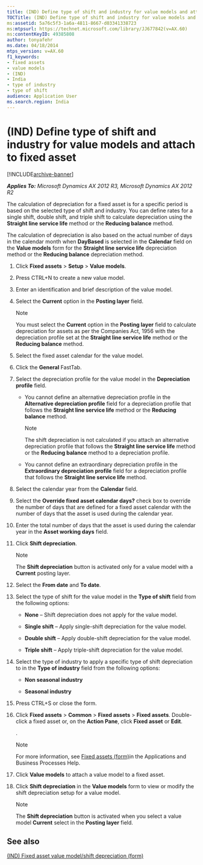 ```yaml
---
title: (IND) Define type of shift and industry for value models and attach to fixed asset
TOCTitle: (IND) Define type of shift and industry for value models and attach to fixed asset
ms:assetid: 5a76c5f3-1a6a-4811-8667-d03341338723
ms:mtpsurl: https://technet.microsoft.com/library/JJ677842(v=AX.60)
ms:contentKeyID: 49385808
author: tonyafehr
ms.date: 04/18/2014
mtps_version: v=AX.60
f1_keywords:
- fixed assets
- value models
- (IND)
- India
- type of industry
- type of shift
audience: Application User
ms.search.region: India
---
```


# (IND) Define type of shift and industry for value models and attach to fixed asset 


[!INCLUDE[archive-banner](includes/archive-banner.md)]


_**Applies To:** Microsoft Dynamics AX 2012 R3, Microsoft Dynamics AX 2012 R2_

The calculation of depreciation for a fixed asset is for a specific period is based on the selected type of shift and industry. You can define rates for a single shift, double shift, and triple shift to calculate depreciation using the **Straight line service life** method or the **Reducing balance** method.

The calculation of depreciation is also based on the actual number of days in the calendar month when **DayBased** is selected in the **Calendar** field on the **Value models** form for the **Straight line service life** depreciation method or the **Reducing balance** depreciation method.

1.  Click **Fixed assets** \> **Setup** \> **Value models**.

2.  Press CTRL+N to create a new value model.

3.  Enter an identification and brief description of the value model.

4.  Select the **Current** option in the **Posting layer** field.
    

    > [!NOTE]
    > <P>You must select the <STRONG>Current</STRONG> option in the <STRONG>Posting layer</STRONG> field to calculate depreciation for assets as per the Companies Act, 1956 with the depreciation profile set at the <STRONG>Straight line service life</STRONG> method or the <STRONG>Reducing balance</STRONG> method.</P>



5.  Select the fixed asset calendar for the value model.

6.  Click the **General** FastTab.

7.  Select the depreciation profile for the value model in the **Depreciation profile** field.
    
      - You cannot define an alternative depreciation profile in the **Alternative depreciation profile** field for a depreciation profile that follows the **Straight line service life** method or the **Reducing balance** method.
        

        > [!NOTE]
        > <P>The shift depreciation is not calculated if you attach an alternative depreciation profile that follows the <STRONG>Straight line service life</STRONG> method or the <STRONG>Reducing balance</STRONG> method to a depreciation profile.</P>

    
      - You cannot define an extraordinary depreciation profile in the **Extraordinary depreciation profile** field for a depreciation profile that follows the **Straight line service life** method.

8.  Select the calendar year from the **Calendar** field.

9.  Select the **Override fixed asset calendar days?** check box to override the number of days that are defined for a fixed asset calendar with the number of days that the asset is used during the calendar year.

10. Enter the total number of days that the asset is used during the calendar year in the **Asset working days** field.

11. Click **Shift depreciation**.
    

    > [!NOTE]
    > <P>The <STRONG>Shift depreciation</STRONG> button is activated only for a value model with a <STRONG>Current</STRONG> posting layer.</P>



12. Select the **From date** and **To date**.

13. Select the type of shift for the value model in the **Type of shift** field from the following options:
    
      - **None** – Shift depreciation does not apply for the value model.
    
      - **Single shift** – Apply single-shift depreciation for the value model.
    
      - **Double shift** – Apply double-shift depreciation for the value model.
    
      - **Triple shift** – Apply triple-shift depreciation for the value model.

14. Select the type of industry to apply a specific type of shift depreciation to in the **Type of industry** field from the following options:
    
      - **Non seasonal industry**
    
      - **Seasonal industry**

15. Press CTRL+S or close the form.

16. Click **Fixed assets** \> **Common** \> **Fixed assets** \> **Fixed assets**. Double-click a fixed asset or, on the **Action Pane**, click **Fixed asset** or **Edit**.
    
    .
    

    > [!NOTE]
    > <P>For more information, see <A href="https://technet.microsoft.com/library/aa620341(v=ax.60)">Fixed assets (form)</A>in the Applications and Business Processes Help.</P>



17. Click **Value models** to attach a value model to a fixed asset.

18. Click **Shift depreciation** in the **Value models** form to view or modify the shift depreciation setup for a value model.
    

    > [!NOTE]
    > <P>The <STRONG>Shift depreciation</STRONG> button is activated when you select a value model <STRONG>Current</STRONG> select in the <STRONG>Posting layer</STRONG> field.</P>



## See also

[(IND) Fixed asset value model/shift depreciation (form)](https://technet.microsoft.com/library/jj678007\(v=ax.60\))

  


